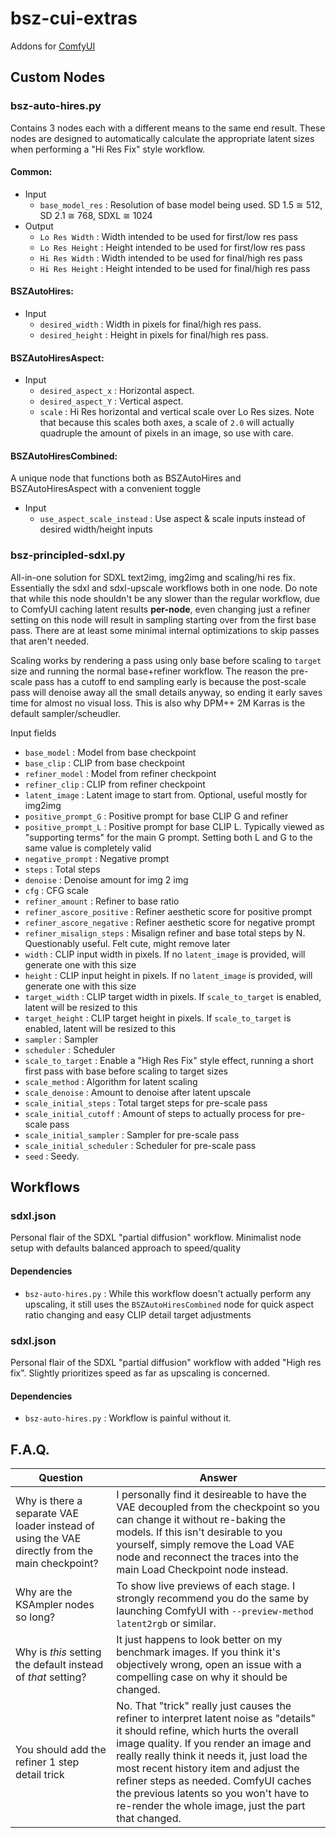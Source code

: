 # bsz-cui-extras
Addons for [ComfyUI](https://github.com/comfyanonymous/ComfyUI)

## Custom Nodes

### bsz-auto-hires.py
Contains 3 nodes each with a different means to the same end result.
These nodes are designed to automatically calculate the appropriate latent sizes when performing a "Hi Res Fix" style workflow.

#### Common:
  - Input
    - `base_model_res` : Resolution of base model being used. SD 1.5 ≅ 512, SD 2.1 ≅ 768, SDXL ≅ 1024
  - Output
    - `Lo Res Width` : Width intended to be used for first/low res pass
    - `Lo Res Height` : Height intended to be used for first/low res pass
    - `Hi Res Width` : Width intended to be used for final/high res pass
    - `Hi Res Height` : Height intended to be used for final/high res pass

#### BSZAutoHires:
  - Input
    - `desired_width` : Width in pixels for final/high res pass.
    - `desired_height` : Height in pixels for final/high res pass.

#### BSZAutoHiresAspect:
  - Input
    - `desired_aspect_x` : Horizontal aspect.
    - `desired_aspect_Y` : Vertical aspect.
    - `scale` : Hi Res horizontal and vertical scale over Lo Res sizes. Note that because this scales both axes, a scale of `2.0` will actually quadruple the amount of pixels in an image, so use with care.

#### BSZAutoHiresCombined:
A unique node that functions both as BSZAutoHires and BSZAutoHiresAspect with a convenient toggle
  - Input
    - `use_aspect_scale_instead` : Use aspect & scale inputs instead of desired width/height inputs

### bsz-principled-sdxl.py
All-in-one solution for SDXL text2img, img2img and scaling/hi res fix. Essentially the sdxl and sdxl-upscale workflows both in one node. Do note that while this node shouldn't be any slower than the regular workflow, due to ComfyUI caching latent results **per-node**, even changing just a refiner setting on this node will result in sampling starting over from the first base pass. There are at least some minimal internal optimizations to skip passes that aren't needed.

Scaling works by rendering a pass using only base before scaling to `target` size and running the normal base+refiner workflow. The reason the pre-scale pass has a cutoff to end sampling early is because the post-scale pass will denoise away all the small details anyway, so ending it early saves time for almost no visual loss. This is also why DPM++ 2M Karras is the default sampler/scheudler.

Input fields
  - `base_model` : Model from base checkpoint
  - `base_clip` : CLIP from base checkpoint
  - `refiner_model` : Model from refiner checkpoint
  - `refiner_clip` : CLIP from refiner checkpoint
  - `latent_image` : Latent image to start from. Optional, useful mostly for img2img
  - `positive_prompt_G` : Positive prompt for base CLIP G and refiner
  - `positive_prompt_L` : Positive prompt for base CLIP L. Typically viewed as "supporting terms" for the main G prompt. Setting both L and G to the same value is completely valid
  - `negative_prompt` : Negative prompt
  - `steps` : Total steps
  - `denoise` : Denoise amount for img 2 img
  - `cfg` : CFG scale
  - `refiner_amount` : Refiner to base ratio
  - `refiner_ascore_positive` : Refiner aesthetic score for positive prompt
  - `refiner_ascore_negative` : Refiner aesthetic score for negative prompt
  - `refiner_misalign_steps` : Misalign refiner and base total steps by N. Questionably useful. Felt cute, might remove later
  - `width` : CLIP input width in pixels. If no `latent_image` is provided, will generate one with this size
  - `height` : CLIP input height in pixels. If no `latent_image` is provided, will generate one with this size
  - `target_width` : CLIP target width in pixels. If `scale_to_target` is enabled, latent will be resized to this
  - `target_height` : CLIP target height in pixels. If `scale_to_target` is enabled, latent will be resized to this
  - `sampler` : Sampler
  - `scheduler` : Scheduler
  - `scale_to_target` : Enable a "High Res Fix" style effect, running a short first pass with base before scaling to target sizes
  - `scale_method` : Algorithm for latent scaling
  - `scale_denoise` : Amount to denoise after latent upscale
  - `scale_initial_steps` : Total target steps for pre-scale pass
  - `scale_initial_cutoff` : Amount of steps to actually process for pre-scale pass
  - `scale_initial_sampler` : Sampler for pre-scale pass
  - `scale_initial_scheduler` : Scheduler for pre-scale pass
  - `seed` : Seedy.

## Workflows

### sdxl.json
Personal flair of the SDXL "partial diffusion" workflow. Minimalist node setup with defaults balanced approach to speed/quality

#### Dependencies
  - `bsz-auto-hires.py` : While this workflow doesn't actually perform any upscaling, it still uses the `BSZAutoHiresCombined` node for quick aspect ratio changing and easy CLIP detail target adjustments

### sdxl.json
Personal flair of the SDXL "partial diffusion" workflow with added "High res fix". Slightly prioritizes speed as far as upscaling is concerned.

#### Dependencies
  - `bsz-auto-hires.py` : Workflow is painful without it.

## F.A.Q.
Question|Answer
---|---
Why is there a separate VAE loader instead of using the VAE directly from the main checkpoint?|I personally find it desireable to have the VAE decoupled from the checkpoint so you can change it without re-baking the models. If this isn't desirable to you yourself, simply remove the Load VAE node and reconnect the traces into the main Load Checkpoint node instead.
Why are the KSAmpler nodes so long?|To show live previews of each stage. I strongly recommend you do the same by launching ComfyUI with `--preview-method latent2rgb` or similar.
Why is *this* setting the default instead of *that* setting?|It just happens to look better on my benchmark images. If you think it's objectively wrong, open an issue with a compelling case on why it should be changed.
You should add the refiner 1 step detail trick|No. That "trick" really just causes the refiner to interpret latent noise as "details" it should refine, which hurts the overall image quality. If you render an image and really really think it needs it, just load the most recent history item and adjust the refiner steps as needed. ComfyUI caches the previous latents so you won't have to re-render the whole image, just the part that changed.
